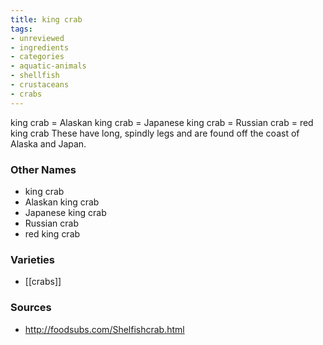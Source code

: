 ```yaml
---
title: king crab
tags:
- unreviewed
- ingredients
- categories
- aquatic-animals
- shellfish
- crustaceans
- crabs
---
```

king crab = Alaskan king crab = Japanese king crab = Russian crab = red king crab These have long, spindly legs and are found off the coast of Alaska and Japan.

### Other Names

* king crab
* Alaskan king crab
* Japanese king crab
* Russian crab
* red king crab

### Varieties

* [[crabs]]

### Sources
* http://foodsubs.com/Shelfishcrab.html
